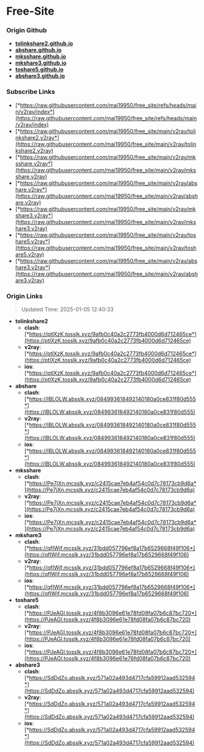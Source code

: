 # Free-Site

### Origin Github

- [**tolinkshare2.github.io**](https://github.com/tolinkshare2/tolinkshare2.github.io)
- [**abshare.github.io**](https://github.com/abshare/abshare.github.io)
- [**mksshare.github.io**](https://github.com/mksshare/mksshare.github.io)
- [**mkshare3.github.io**](https://github.com/mkshare3/mkshare3.github.io)
- [**toshare5.github.io**](https://github.com/toshare5/toshare5.github.io)
- [**abshare3.github.io**](https://github.com/abshare3/abshare3.github.io)

### Subscribe Links

- [*https://raw.githubusercontent.com/mai19950/free_site/refs/heads/main/v2ray/index*](https://raw.githubusercontent.com/mai19950/free_site/refs/heads/main/v2ray/index)
- [*https://raw.githubusercontent.com/mai19950/free_site/main/v2ray/tolinkshare2.v2ray*](https://raw.githubusercontent.com/mai19950/free_site/main/v2ray/tolinkshare2.v2ray)
- [*https://raw.githubusercontent.com/mai19950/free_site/main/v2ray/mksshare.v2ray*](https://raw.githubusercontent.com/mai19950/free_site/main/v2ray/mksshare.v2ray)
- [*https://raw.githubusercontent.com/mai19950/free_site/main/v2ray/abshare.v2ray*](https://raw.githubusercontent.com/mai19950/free_site/main/v2ray/abshare.v2ray)
- [*https://raw.githubusercontent.com/mai19950/free_site/main/v2ray/mkshare3.v2ray*](https://raw.githubusercontent.com/mai19950/free_site/main/v2ray/mkshare3.v2ray)
- [*https://raw.githubusercontent.com/mai19950/free_site/main/v2ray/toshare5.v2ray*](https://raw.githubusercontent.com/mai19950/free_site/main/v2ray/toshare5.v2ray)
- [*https://raw.githubusercontent.com/mai19950/free_site/main/v2ray/abshare3.v2ray*](https://raw.githubusercontent.com/mai19950/free_site/main/v2ray/abshare3.v2ray)

### Origin Links

> Updated Time: 2025-01-05 12:40:33

- **tolinkshare2**
  - **clash**: [*https://ptlXzK.tosslk.xyz/9afb0c40a2c2773fb4000d6d712465ce*](https://ptlXzK.tosslk.xyz/9afb0c40a2c2773fb4000d6d712465ce)
  - **v2ray**: [*https://ptlXzK.tosslk.xyz/9afb0c40a2c2773fb4000d6d712465ce*](https://ptlXzK.tosslk.xyz/9afb0c40a2c2773fb4000d6d712465ce)
  - **ios**: [*https://ptlXzK.tosslk.xyz/9afb0c40a2c2773fb4000d6d712465ce*](https://ptlXzK.tosslk.xyz/9afb0c40a2c2773fb4000d6d712465ce)
- **abshare**
  - **clash**: [*https://IBLOLW.absslk.xyz/084993618492140180a0ce831f80d555*](https://IBLOLW.absslk.xyz/084993618492140180a0ce831f80d555)
  - **v2ray**: [*https://IBLOLW.absslk.xyz/084993618492140180a0ce831f80d555*](https://IBLOLW.absslk.xyz/084993618492140180a0ce831f80d555)
  - **ios**: [*https://IBLOLW.absslk.xyz/084993618492140180a0ce831f80d555*](https://IBLOLW.absslk.xyz/084993618492140180a0ce831f80d555)
- **mksshare**
  - **clash**: [*https://Pe7jXn.mcsslk.xyz/c2415cae7eb4af54c0d7c78173cb9d6a*](https://Pe7jXn.mcsslk.xyz/c2415cae7eb4af54c0d7c78173cb9d6a)
  - **v2ray**: [*https://Pe7jXn.mcsslk.xyz/c2415cae7eb4af54c0d7c78173cb9d6a*](https://Pe7jXn.mcsslk.xyz/c2415cae7eb4af54c0d7c78173cb9d6a)
  - **ios**: [*https://Pe7jXn.mcsslk.xyz/c2415cae7eb4af54c0d7c78173cb9d6a*](https://Pe7jXn.mcsslk.xyz/c2415cae7eb4af54c0d7c78173cb9d6a)
- **mkshare3**
  - **clash**: [*https://qfIWjf.mcsslk.xyz/31bdd057796ef8a17b6529668f49f106*](https://qfIWjf.mcsslk.xyz/31bdd057796ef8a17b6529668f49f106)
  - **v2ray**: [*https://qfIWjf.mcsslk.xyz/31bdd057796ef8a17b6529668f49f106*](https://qfIWjf.mcsslk.xyz/31bdd057796ef8a17b6529668f49f106)
  - **ios**: [*https://qfIWjf.mcsslk.xyz/31bdd057796ef8a17b6529668f49f106*](https://qfIWjf.mcsslk.xyz/31bdd057796ef8a17b6529668f49f106)
- **toshare5**
  - **clash**: [*https://PJeAGl.tosslk.xyz/4f8b3096e61e78fd08fa07b6c87bc720*](https://PJeAGl.tosslk.xyz/4f8b3096e61e78fd08fa07b6c87bc720)
  - **v2ray**: [*https://PJeAGl.tosslk.xyz/4f8b3096e61e78fd08fa07b6c87bc720*](https://PJeAGl.tosslk.xyz/4f8b3096e61e78fd08fa07b6c87bc720)
  - **ios**: [*https://PJeAGl.tosslk.xyz/4f8b3096e61e78fd08fa07b6c87bc720*](https://PJeAGl.tosslk.xyz/4f8b3096e61e78fd08fa07b6c87bc720)
- **abshare3**
  - **clash**: [*https://SdDdZo.absslk.xyz/571a02a493d4717cfa59912aad532594*](https://SdDdZo.absslk.xyz/571a02a493d4717cfa59912aad532594)
  - **v2ray**: [*https://SdDdZo.absslk.xyz/571a02a493d4717cfa59912aad532594*](https://SdDdZo.absslk.xyz/571a02a493d4717cfa59912aad532594)
  - **ios**: [*https://SdDdZo.absslk.xyz/571a02a493d4717cfa59912aad532594*](https://SdDdZo.absslk.xyz/571a02a493d4717cfa59912aad532594)
